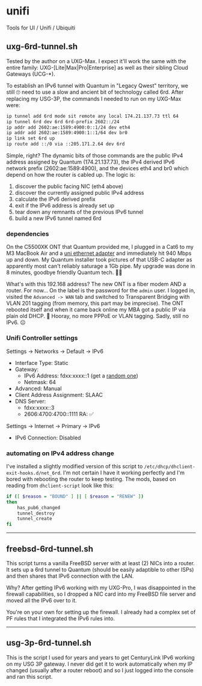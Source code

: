 # unifi

Tools for UI / Unifi / Ubiquiti

## uxg-6rd-tunnel.sh

Tested by the author on a UXG-Max. I expect it'll work the same with the entire family: UXG-[Lite|Max|Pro|Enterprise] as well as their sibling Cloud Gateways (UCG-\*).

To establish an IPv6 tunnel with Quantum in "Legacy Qwest" territory, we still 🙄 need to use a slow and ancient bit of technology called 6rd. After replacing my USG-3P, the commands I needed to run on my UXG-Max were:

```sh
ip tunnel add 6rd mode sit remote any local 174.21.137.73 ttl 64
ip tunnel 6rd dev 6rd 6rd-prefix 2602::/24
ip addr add 2602:ae:1589:4900:0::1/24 dev eth4
ip addr add 2602:ae:1589:4900:1::1/64 dev br0
ip link set 6rd up
ip route add ::/0 via ::205.171.2.64 dev 6rd
```

Simple, right? The dynamic bits of those commands are the public IPv4 address assigned by Quantum (174.21.137.73), the IPv4 derived IPv6 network prefix (2602:ae:1589:4900), and the devices eth4 and br0 which depend on how the router is cabled up. The logic is:

1. discover the public facing NIC (eth4 above)
2. discover the currently assigned public IPv4 address
3. calculate the IPv6 derived prefix
4. exit if the IPv6 address is already set up
5. tear down any remnants of the previous IPv6 tunnel
6. build a new IPv6 tunnel named 6rd

### dependencies

On the C5500XK ONT that Quantum provided me, I plugged in a Cat6 to my M3 MacBook Air and a [uni ethernet adapter](https://www.amazon.com/dp/B077KXY71Q) and immediately hit 940 Mbps up and down. My Quantum installer took pictures of that USB-C adapter as apparently most can't reliably saturage a 1Gb pipe. My upgrade was done in 8 minutes, goodbye friendly Quantum tech. 👋🏻 

What's with this 192.168 address? The new ONT is a fiber modem AND a router. For now... On the label is the password for the `admin` user. I logged in, visited the `Advanced -> WAN` tab and switched to Transparent Bridging with VLAN 201 tagging (from memory, this part may be imprecise). The ONT rebooted itself and when it came back online my MBA got a public IP via plain old DHCP. 🎉 Hooray, no more PPPoE or VLAN tagging. Sadly, still no IPv6. ☹️

### Unifi Controller settings

Settings -> Networks -> Default -> IPv6

- Interface Type: Static
- Gateway:
  - IPv6 Address: fdxx:xxxx::1  (get a [random one](https://cd34.com/rfc4193/))
  - Netmask: 64
- Advanced: Manual
- Client Address Assignment: SLAAC
- DNS Server:
  - fdxx:xxxx::3
  - 2606:4700:4700::1111
RA: ✅

Settings -> Internet -> Primary -> IPv6

- IPv6 Connection: Disabled

### automating on IPv4 address change

I've installed a slightly modified version of this script to `/etc/dhcp/dhclient-exit-hooks.d/net_6rd`. I'm not certain I have it working perfectly and I'm bored with rebooting the router to keep testing. The mods, based on reading from `dhclient-script` look like this:

```sh
if ([ $reason = "BOUND" ] || [ $reason = "RENEW" ])
then
    has_pub6_changed
    tunnel_destroy
    tunnel_create
fi
```

---

## freebsd-6rd-tunnel.sh

This script turns a vanilla FreeBSD server with at least (2) NICs into a router. It sets up a 6rd tunnel to Quantum (should be easily adaptible to other ISPs) and then shares that IPv6 connection with the LAN.

Why? After getting IPv6 working with my UXG-Pro, I was disappointed in the firewall capabilities, so I dropped a NIC card into my FreeBSD file server and moved all the IPv6 over to it.

You're on your own for setting up the firewall. I already had a complex set of PF rules that I integrated the IPv6 rules into.

---

## usg-3p-6rd-tunnel.sh

This is the script I used for years and years to get CenturyLink IPv6 working on my USG 3P gateway. I never did get it to work automatically when my IP changed (usually after a router reboot) and so I just logged into the console and ran this script.

